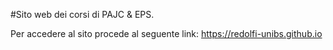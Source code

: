 #Sito web dei corsi di PAJC & EPS.

Per accedere al sito procede al seguente link:
https://redolfi-unibs.github.io
